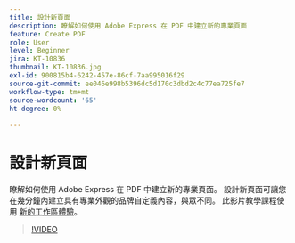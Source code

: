 ```yaml
---
title: 設計新頁面
description: 瞭解如何使用 Adobe Express 在 PDF 中建立新的專業頁面
feature: Create PDF
role: User
level: Beginner
jira: KT-10836
thumbnail: KT-10836.jpg
exl-id: 900815b4-6242-457e-86cf-7aa995016f29
source-git-commit: ee046e998b5396dc5d170c3dbd2c4c77ea725fe7
workflow-type: tm+mt
source-wordcount: '65'
ht-degree: 0%

---
```


# 設計新頁面

瞭解如何使用 Adobe Express 在 PDF 中建立新的專業頁面。 設計新頁面可讓您在幾分鐘內建立具有專業外觀的品牌自定義內容，與眾不同。 此影片教學課程使用 [新的工作區體驗](new-workspace.md)。

>[!VIDEO](https://video.tv.adobe.com/v/347331?enablevpops&quality=12&learn=on&hidetitle=true)
